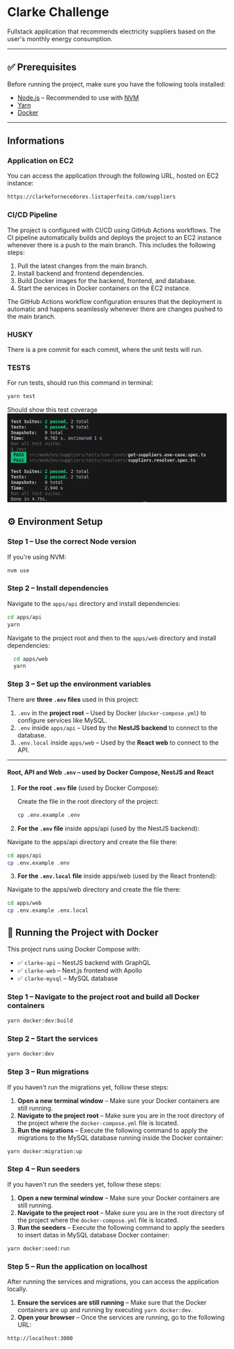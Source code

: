 # Clarke Challenge

Fullstack application that recommends electricity suppliers based on the user's monthly energy consumption.

---

## ✅ Prerequisites

Before running the project, make sure you have the following tools installed:

- [Node.js](https://nodejs.org/) – Recommended to use with [NVM](https://github.com/nvm-sh/nvm)
- [Yarn](https://yarnpkg.com/)
- [Docker](https://www.docker.com/)

---
## Informations

### Application on EC2

You can access the application through the following URL, hosted on EC2 instance:
```bash
https://clarkefornecedores.listaperfeita.com/suppliers
```

### CI/CD Pipeline
The project is configured with CI/CD using GitHub Actions workflows. The CI pipeline automatically builds and deploys the project to an EC2 instance whenever there is a push to the main branch. This includes the following steps:

1. Pull the latest changes from the main branch.
2. Install backend and frontend dependencies.
3. Build Docker images for the backend, frontend, and database.
4. Start the services in Docker containers on the EC2 instance.

The GitHub Actions workflow configuration ensures that the deployment is automatic and happens seamlessly whenever there are changes pushed to the main branch.

### HUSKY

There is a pre commit for each commit, where the unit tests will run.

### TESTS
For run tests, should run this command in terminal: 
```bash
yarn test
```

Should show this test coverage
![alt text](image.png)

## ⚙️ Environment Setup

### Step 1 – Use the correct Node version

If you're using NVM:

```bash
nvm use
```
### Step 2 – Install dependencies

Navigate to the `apps/api` directory and install dependencies:

  ```bash
  cd apps/api
  yarn
  ```

Navigate to the project root and then to the `apps/web` directory and install dependencies:

```bash
  cd apps/web
  yarn
  ```


### Step 3 – Set up the environment variables

There are **three `.env` files** used in this project:

1. `.env` in the **project root** – Used by Docker (`docker-compose.yml`) to configure services like MySQL.  
2. `.env` inside `apps/api` – Used by the **NestJS backend** to connect to the database.
3. `.env.local` inside `apps/web` – Used by the **React web** to connect to the API.
---

#### Root, API and Web `.env` – used by Docker Compose, NestJS and React

1. **For the root `.env` file** (used by Docker Compose):

   Create the file in the root directory of the project:

   ```bash
   cp .env.example .env
    ```
2. **For the `.env` file** inside apps/api (used by the NestJS backend):

  Navigate to the apps/api directory and create the file there:

  ```bash
  cd apps/api
  cp .env.example .env
  ```

3. **For the `.env.local` file** inside apps/web (used by the React frontend):

  Navigate to the apps/web directory and create the file there:

  ```bash
  cd apps/web
  cp .env.example .env.local
  ```

## 🐳 Running the Project with Docker

This project runs using Docker Compose with:

- ✅ `clarke-api` – NestJS backend with GraphQL
- ✅ `clarke-web` – Next.js frontend with Apollo
- ✅ `clarke-mysql` – MySQL database

### Step 1 – Navigate to the project root and build all Docker containers 

```bash
yarn docker:dev:build
```

### Step 2 – Start the services

```bash
yarn docker:dev
```

### Step 3 – Run migrations

If you haven't run the migrations yet, follow these steps:

1. **Open a new terminal window** – Make sure your Docker containers are still running.
2. **Navigate to the project root** – Make sure you are in the root directory of the project where the `docker-compose.yml` file is located.
3. **Run the migrations** – Execute the following command to apply the migrations to the MySQL database running inside the Docker container:

```bash
yarn docker:migration:up
```

### Step 4 – Run seeders

If you haven't run the seeders yet, follow these steps:

1. **Open a new terminal window** – Make sure your Docker containers are still running.
2. **Navigate to the project root** – Make sure you are in the root directory of the project where the `docker-compose.yml` file is located.
3. **Run the seeders** – Execute the following command to apply the seeders to insert datas in MySQL database Docker container:

```bash
yarn docker:seed:run
```

### Step 5 – Run the application on localhost

After running the services and migrations, you can access the application locally.

1. **Ensure the services are still running** – Make sure that the Docker containers are up and running by executing `yarn docker:dev`.
2. **Open your browser** – Once the services are running, go to the following URL:

```bash
http://localhost:3000
```
